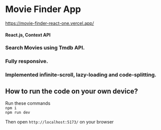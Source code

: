 # Movie Finder App

https://movie-finder-react-one.vercel.app/

#### React.js, Context API

### Search Movies using Tmdb API.
### Fully responsive.
### Implemented infinite-scroll, lazy-loading and code-splitting.



## How to run the code on your own device?
Run these commands
<br>
```npm i```
<br>
```npm run dev```
<br>

Then open ```http://localhost:5173/``` on your browser
